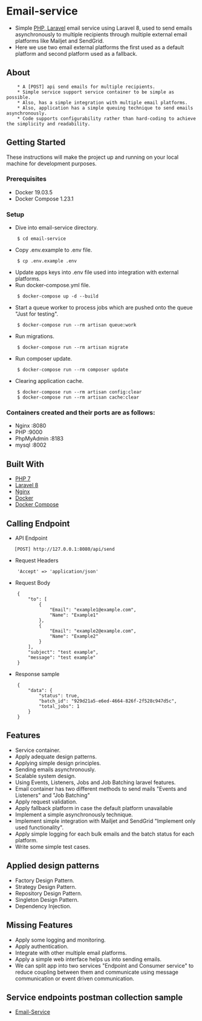 # Email-service
- Simple [PHP, Laravel](https://laravel.com/) email service using Laravel 8,
used to send emails asynchronously to multiple recipients through multiple external email platforms like Mailjet and SendGrid.
- Here we use two email external platforms the first used as a default platform and
 second platform used as a fallback.
## About
```
    * A [POST] api send emails for multiple recipients.
    * Simple service support service container to be simple as possible.
    * Also, has a simple integration with multiple email platforms.
    * Also, application has a simple queuing technique to send emails asynchronously.
    * Code supports configurability rather than hard-coding to achieve the simplicity and readability.
```
## Getting Started
These instructions will make the project up and running on your local machine for development purposes.
### Prerequisites
* Docker 19.03.5
* Docker Compose 1.23.1
### Setup
* Dive into email-service directory.
```
    $ cd email-service
```
* Copy .env.example to .env file.
```
    $ cp .env.example .env
```
* Update apps keys into .env file used into integration with external platforms.
* Run docker-compose.yml file.
```
    $ docker-compose up -d --build
```
* Start a queue worker to process jobs which are pushed onto the queue "Just for testing".
```
    $ docker-compose run --rm artisan queue:work
```
* Run migrations.
```
    $ docker-compose run --rm artisan migrate
```
* Run composer update.
```
    $ docker-compose run --rm composer update
```
* Clearing application cache.
```
    $ docker-compose run --rm artisan config:clear
    $ docker-compose run --rm artisan cache:clear
```
### Containers created and their ports are as follows:
* Nginx :8080
* PHP :9000
* PhpMyAdmin :8183
* mysql :8002
## Built With
* [PHP 7](https://www.php.net/)
* [Laravel 8](https://laravel.com/docs/8.12/)
* [Nginx](https://www.nginx.com/)
* [Docker](https://docs.docker.com/)
* [Docker Compose](https://docs.docker.com/compose/)
## Calling Endpoint
* API Endpoint
```
   [POST] http://127.0.0.1:8080/api/send
```
* Request Headers
```
    'Accept' => 'application/json'
```
* Request Body
```
    {
        "to": [
            {
                "Email": "example1@example.com",
                "Name": "Example1"
            },
            {
                "Email": "example2@example.com",
                "Name": "Example2"
            }
        ],
        "subject": "test example",
        "message": "test example" 
    }
```
* Response sample
```
    {
        "data": {
            "status": true,
            "batch_id": "929d21a5-e6ed-4664-826f-2f528c947d5c",
            "total_jobs": 1
        }
    }
```
## Features
* Service container.
* Apply adequate design patterns.
* Applying simple design principles.
* Sending emails asynchronously.
* Scalable system design.
* Using Events, Listeners, Jobs and Job Batching laravel features.
* Email container has two different methods to send mails "Events and Listeners" and "Job Batching"
* Apply request validation.
* Apply fallback platform in case the default platform unavailable
* Implement a simple asynchronously technique.
* Implement simple integration with Mailjet and SendGrid "Implement only used functionality".
* Apply simple logging for each bulk emails and the batch status for each platform.
* Write some simple test cases.
## Applied design patterns
* Factory Design Pattern.
* Strategy Design Pattern.
* Repository Design Pattern.
* Singleton Design Pattern.
* Dependency Injection.
## Missing Features
* Apply some logging and monitoring.
* Apply authentication.
* Integrate with other multiple email platforms.
* Apply a simple web interface helps us into sending emails.
* We can split app into two services "Endpoint and Consumer service" to reduce coupling between them and communicate using message communication or event driven communication.
## Service endpoints postman collection sample
* [Email-Service](https://www.getpostman.com/collections/e372c3c9b532827d7cd3)